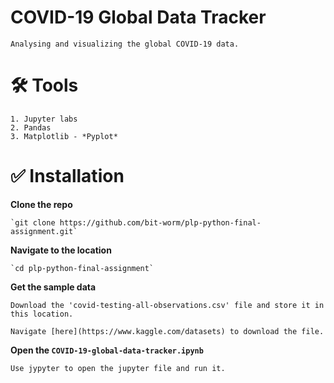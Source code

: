 # COVID-19 Global Data Tracker

    Analysing and visualizing the global COVID-19 data.

# 🛠️ Tools

    1. Jupyter labs
    2. Pandas
    3. Matplotlib - *Pyplot*

# ✅ Installation

**Clone the repo**

    `git clone https://github.com/bit-worm/plp-python-final-assignment.git`

**Navigate to the location**

    `cd plp-python-final-assignment`

**Get the sample data**

    Download the 'covid-testing-all-observations.csv' file and store it in this location.

    Navigate [here](https://www.kaggle.com/datasets) to download the file.

**Open the `COVID-19-global-data-tracker.ipynb`**

    Use jypyter to open the jupyter file and run it.

